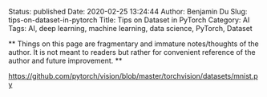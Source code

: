 Status: published
Date: 2020-02-25 13:24:44
Author: Benjamin Du
Slug: tips-on-dataset-in-pytorch
Title: Tips on Dataset in PyTorch
Category: AI
Tags: AI, deep learning, machine learning, data science, PyTorch, Dataset

**
Things on this page are fragmentary and immature notes/thoughts of the author.
It is not meant to readers but rather for convenient reference of the author and future improvement.
**

https://github.com/pytorch/vision/blob/master/torchvision/datasets/mnist.py
